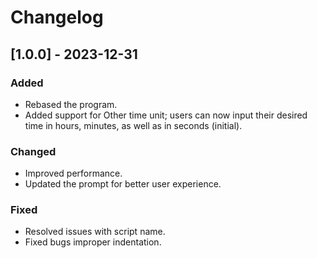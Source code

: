 # Changelog

## [1.0.0] - 2023-12-31

### Added
- Rebased the program.
- Added support for Other time unit; users can now input their desired time in hours, minutes, as well as in seconds (initial).

### Changed
- Improved performance.
- Updated the prompt for better user experience.

### Fixed
- Resolved issues with script name.
- Fixed bugs improper indentation.